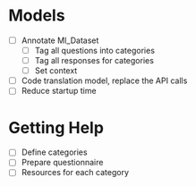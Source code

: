 # Models

- [ ] Annotate MI_Dataset
  - [ ] Tag all questions into categories
  - [ ] Tag all responses for categories
  - [ ] Set context
- [ ] Code translation model, replace the API calls
- [ ] Reduce startup time

# Getting Help

- [ ] Define categories
- [ ] Prepare questionnaire
- [ ] Resources for each category
